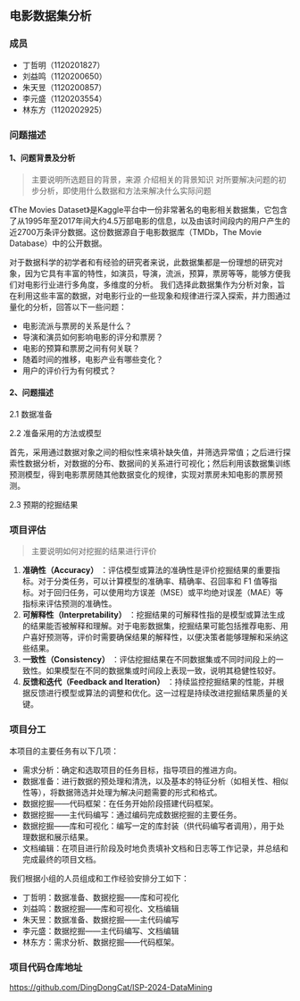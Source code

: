 
## **电影数据集分析**

### 成员

- 丁哲明（1120201827）
- 刘益鸣（1120200650）
- 朱天昱（1120200857）
- 李元盛（1120203554）
- 林东方（1120202925）

### 问题描述

#### 1、问题背景及分析

> 主要说明所选题目的背景，来源
> 介绍相关的背景知识
> 对所要解决问题的初步分析，即使用什么数据和方法来解决什么实际问题


《The Movies Dataset》是Kaggle平台中一份非常著名的电影相关数据集，它包含了从1995年至2017年间大约4.5万部电影的信息，以及由该时间段内的用户产生的近2700万条评分数据。这份数据源自于电影数据库（TMDb，The Movie Database）中的公开数据。

对于数据科学的初学者和有经验的研究者来说，此数据集都是一份理想的研究对象，因为它具有丰富的特性，如演员，导演，流派，预算，票房等等，能够方便我们对电影行业进行多角度，多维度的分析。
我们选择此数据集作为分析对象，旨在利用这些丰富的数据，对电影行业的一些现象和规律进行深入探索，并力图通过量化的分析，回答以下一些问题：

- 电影流派与票房的关系是什么？
- 导演和演员如何影响电影的评分和票房？
- 电影的预算和票房之间有何关联？
- 随着时间的推移，电影产业有哪些变化？
- 用户的评价行为有何模式？

#### 2、问题描述

2.1 数据准备


2.2 准备采用的方法或模型

首先，采用通过数据对象之间的相似性来填补缺失值，并筛选异常值；之后进行探索性数据分析，对数据的分布、数据间的关系进行可视化；然后利用该数据集训练预测模型，得到电影票房随其他数据变化的规律，实现对票房未知电影的票房预测。

2.3 预期的挖掘结果


### 项目评估

> 主要说明如何对挖掘的结果进行评价

1. **准确性（Accuracy）** ：评估模型或算法的准确性是评价挖掘结果的重要指标。对于分类任务，可以计算模型的准确率、精确率、召回率和 F1 值等指标。对于回归任务，可以使用均方误差（MSE）或平均绝对误差（MAE）等指标来评估预测的准确性。
2. **可解释性（Interpretability）** ：挖掘结果的可解释性指的是模型或算法生成的结果能否被解释和理解。对于电影数据集，挖掘结果可能包括推荐电影、用户喜好预测等，评价时需要确保结果的解释性，以便决策者能够理解和采纳这些结果。
3. **一致性（Consistency）** ：评估挖掘结果在不同数据集或不同时间段上的一致性。如果模型在不同的数据集或时间段上表现一致，说明其稳健性较好。
4. **反馈和迭代（Feedback and Iteration）** ：持续监控挖掘结果的性能，并根据反馈进行模型或算法的调整和优化。这一过程是持续改进挖掘结果质量的关键。

### 项目分工

本项目的主要任务有以下几项：
- 需求分析：确定和选取项目的任务目标，指导项目的推进方向。
- 数据准备：进行数据的预处理和清洗，以及基本的特征分析（如相关性、相似性等），将数据筛选并处理为解决问题需要的形式和格式。
- 数据挖掘——代码框架：在任务开始阶段搭建代码框架。
- 数据挖掘——主代码编写：通过编码完成数据挖掘的主要任务。
- 数据挖掘——库和可视化：编写一定的库封装（供代码编写者调用），用于处理数据和展示结果。
- 文档编辑：在项目进行阶段及时地负责填补文档和日志等工作记录，并总结和完成最终的项目文档。

我们根据小组的人员组成和工作经验安排分工如下：
- 丁哲明：数据准备、数据挖掘——库和可视化
- 刘益鸣：数据挖掘——库和可视化、文档编辑
- 朱天昱：数据准备、数据挖掘——主代码编写
- 李元盛：数据挖掘——主代码编写、文档编辑
- 林东方：需求分析、数据挖掘——代码框架。

### 项目代码仓库地址

https://github.com/DingDongCat/ISP-2024-DataMining
